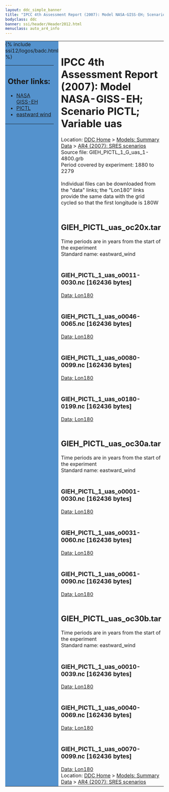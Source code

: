 ```yaml
---
layout: ddc_simple_banner
title: "IPCC 4th Assessment Report (2007): Model NASA-GISS-EH; Scenario PICTL; Variable uas"
bodyclass: ddc
banner: ssi/header/Header2012.html
menuclass: auto_ar4_info
---
```



<table width="100%" border="0" cellspacing="0" cellpadding="0" style="border-collapse: collapse;">
<tr style="margin:0;padding:0;border:0;">
<td style="margin:0;padding:0;border:0;height:1pt;width:150pt;background:#5492CD;" valign="top" >

<div id="lh-col2" class="auto_ar4_info">
<table class="menumain" bgcolor="#5492CD" cellspacing="0" width="100%" border="0">
<tr><td>
<h2> Other links:</h2>
<ul>
<li><a href="/auto/ar4/model-NASA-GISS-EH.html">NASA<br/>GISS-EH</a></li>
<li><a href="/auto/ar4/scenario-PICTL.html">PICTL</a></li>
<li><a href="/auto/ar4/var-eastward_wind.html">eastward wind</a></li>
</ul>
</td></tr>
{% include ssi12/logos/badc.html %}
</table>
</div>
</td>
<td><h1>IPCC 4th Assessment Report (2007): Model NASA-GISS-EH; Scenario PICTL; Variable uas</h1>

<!-- Breadcrumb1 -->
<div id="breadcrumb1" align="left">
Location: <a href="/index.html">DDC Home</a> > <a href="/sim/gcm_clim/">Models: Summary Data</a>
> <a href="/sim/gcm_clim/SRES_AR4/index.html">AR4 (2007): SRES scenarios</a>
</div>
<!-- End of Breadcrumb1 -->Source file: GIEH_PICTL_1_G_uas_1-4800.grb
<br/>
Period covered by experiment: 1880 to 2279<br/>
<br/>Individual files can be downloaded from the "data" links; the "Lon180" links provide the same data
         with the grid cycled so that the first longitude is 180W<br/>
<br/><h2>GIEH_PICTL_uas_oc20x.tar</h2>
Time periods are in years from the start of the experiment<br/>
Standard name: eastward_wind<br>
<br/><h3>GIEH_PICTL_1_uas_o0011-0030.nc [162436 bytes]</h3>
<a href="http://apps.ipcc-data.org/cgi-bin/downl/ar4_nc/uas/GIEH_PICTL_1_uas_o0011-0030.nc">Data; </a><a href="http://apps.ipcc-data.org/cgi-bin/downl/ar4_nc/uas/GIEH_PICTL_1_uas_o0011-0030.cyto180.nc"> Lon180</a><br/>
<br/><h3>GIEH_PICTL_1_uas_o0046-0065.nc [162436 bytes]</h3>
<a href="http://apps.ipcc-data.org/cgi-bin/downl/ar4_nc/uas/GIEH_PICTL_1_uas_o0046-0065.nc">Data; </a><a href="http://apps.ipcc-data.org/cgi-bin/downl/ar4_nc/uas/GIEH_PICTL_1_uas_o0046-0065.cyto180.nc"> Lon180</a><br/>
<br/><h3>GIEH_PICTL_1_uas_o0080-0099.nc [162436 bytes]</h3>
<a href="http://apps.ipcc-data.org/cgi-bin/downl/ar4_nc/uas/GIEH_PICTL_1_uas_o0080-0099.nc">Data; </a><a href="http://apps.ipcc-data.org/cgi-bin/downl/ar4_nc/uas/GIEH_PICTL_1_uas_o0080-0099.cyto180.nc"> Lon180</a><br/>
<br/><h3>GIEH_PICTL_1_uas_o0180-0199.nc [162436 bytes]</h3>
<a href="http://apps.ipcc-data.org/cgi-bin/downl/ar4_nc/uas/GIEH_PICTL_1_uas_o0180-0199.nc">Data; </a><a href="http://apps.ipcc-data.org/cgi-bin/downl/ar4_nc/uas/GIEH_PICTL_1_uas_o0180-0199.cyto180.nc"> Lon180</a><br/>
<br/><h2>GIEH_PICTL_uas_oc30a.tar</h2>
Time periods are in years from the start of the experiment<br/>
Standard name: eastward_wind<br>
<br/><h3>GIEH_PICTL_1_uas_o0001-0030.nc [162436 bytes]</h3>
<a href="http://apps.ipcc-data.org/cgi-bin/downl/ar4_nc/uas/GIEH_PICTL_1_uas_o0001-0030.nc">Data; </a><a href="http://apps.ipcc-data.org/cgi-bin/downl/ar4_nc/uas/GIEH_PICTL_1_uas_o0001-0030.cyto180.nc"> Lon180</a><br/>
<br/><h3>GIEH_PICTL_1_uas_o0031-0060.nc [162436 bytes]</h3>
<a href="http://apps.ipcc-data.org/cgi-bin/downl/ar4_nc/uas/GIEH_PICTL_1_uas_o0031-0060.nc">Data; </a><a href="http://apps.ipcc-data.org/cgi-bin/downl/ar4_nc/uas/GIEH_PICTL_1_uas_o0031-0060.cyto180.nc"> Lon180</a><br/>
<br/><h3>GIEH_PICTL_1_uas_o0061-0090.nc [162436 bytes]</h3>
<a href="http://apps.ipcc-data.org/cgi-bin/downl/ar4_nc/uas/GIEH_PICTL_1_uas_o0061-0090.nc">Data; </a><a href="http://apps.ipcc-data.org/cgi-bin/downl/ar4_nc/uas/GIEH_PICTL_1_uas_o0061-0090.cyto180.nc"> Lon180</a><br/>
<br/><h2>GIEH_PICTL_uas_oc30b.tar</h2>
Time periods are in years from the start of the experiment<br/>
Standard name: eastward_wind<br>
<br/><h3>GIEH_PICTL_1_uas_o0010-0039.nc [162436 bytes]</h3>
<a href="http://apps.ipcc-data.org/cgi-bin/downl/ar4_nc/uas/GIEH_PICTL_1_uas_o0010-0039.nc">Data; </a><a href="http://apps.ipcc-data.org/cgi-bin/downl/ar4_nc/uas/GIEH_PICTL_1_uas_o0010-0039.cyto180.nc"> Lon180</a><br/>
<br/><h3>GIEH_PICTL_1_uas_o0040-0069.nc [162436 bytes]</h3>
<a href="http://apps.ipcc-data.org/cgi-bin/downl/ar4_nc/uas/GIEH_PICTL_1_uas_o0040-0069.nc">Data; </a><a href="http://apps.ipcc-data.org/cgi-bin/downl/ar4_nc/uas/GIEH_PICTL_1_uas_o0040-0069.cyto180.nc"> Lon180</a><br/>
<br/><h3>GIEH_PICTL_1_uas_o0070-0099.nc [162436 bytes]</h3>
<a href="http://apps.ipcc-data.org/cgi-bin/downl/ar4_nc/uas/GIEH_PICTL_1_uas_o0070-0099.nc">Data; </a><a href="http://apps.ipcc-data.org/cgi-bin/downl/ar4_nc/uas/GIEH_PICTL_1_uas_o0070-0099.cyto180.nc"> Lon180</a><br/>
<!-- Breadcrumb2 -->
<div id="breadcrumb2" align="left">
Location: <a href="/index.html">DDC Home</a> > <a href="/sim/gcm_clim/">Models: Summary Data</a>
> <a href="/sim/gcm_clim/SRES_AR4/index.html">AR4 (2007): SRES scenarios</a>
</div>
<!-- End of Breadcrumb2 --></td></tr></table>
